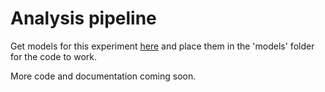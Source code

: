 # Analysis pipeline
Get models for this experiment [here](https://drive.google.com/open?id=1yxH-69Qd1w0-bfyjRpa32NHBhXbcJmXT) and place them in the 'models' folder for the code to work.

More code and documentation coming soon.
